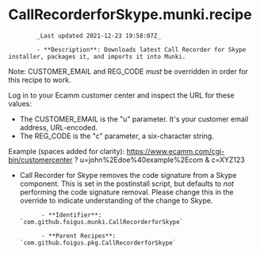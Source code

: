 # CallRecorderforSkype.munki.recipe

            _Last updated 2021-12-23 19:58:07Z_

            - **Description**: Downloads latest Call Recorder for Skype installer, packages it, and imports it into Munki.

Note: CUSTOMER_EMAIL and REG_CODE _must_ be overridden in order for this recipe to work.

Log in to your Ecamm customer center and inspect the URL for these values:
- The CUSTOMER_EMAIL is the "u" parameter. It's your customer email address, URL-encoded.
- The REG_CODE is the "c" parameter, a six-character string.

Example (spaces added for clarity):
https://www.ecamm.com/cgi-bin/customercenter ? u=john%2Edoe%40example%2Ecom & c=XYZ123

- Call Recorder for Skype removes the code signature from a Skype component.  This is set in the
postinstall script, but defaults to _not_ performing the code signature removal.  Please change
this in the override to indicate understanding of the change to Skype.

            - **Identifier**: `com.github.foigus.munki.CallRecorderforSkype`

            - **Parent Recipes**: `com.github.foigus.pkg.CallRecorderforSkype`